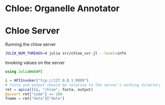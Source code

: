 # Chloe: Organelle Annotator

# Chloe Server

Running the chloe server

```bash
JULIA_NUM_THREADS=4 julia src/chloe_svr.jl --level=info
```

Invoking values on the server

```julia
using JuliaWebAPI

i = APIInvoker("tcp://127.0.0.1:9999")
# fasta and output should be relative to the server's working directory!
ret = apicall(i, "chloe", fasta, output)
@assert ret["code"] == 200
fname = ret["data"]["data"]
```